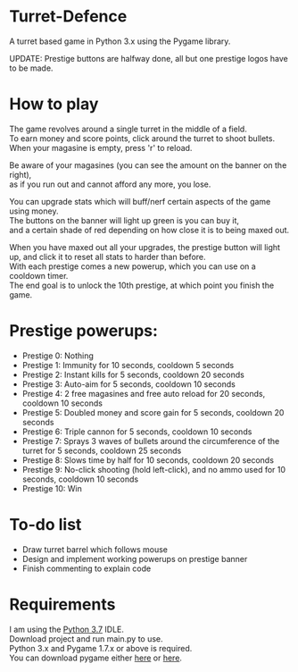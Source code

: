 # Turret-Defence
A turret based game in Python 3.x using the Pygame library.

UPDATE: Prestige buttons are halfway done, all but one prestige logos have to be made.

# How to play
The game revolves around a single turret in the middle of a field.\
To earn money and score points, click around the turret to shoot bullets.\
When your magasine is empty, press 'r' to reload.

Be aware of your magasines (you can see the amount on the banner on the right),\
as if you run out and cannot afford any more, you lose.

You can upgrade stats which will buff/nerf certain aspects of the game using money.\
The buttons on the banner will light up green is you can buy it,\
and a certain shade of red depending on how close it is to being maxed out.

When you have maxed out all your upgrades, the prestige button will light up, and click it to reset all stats to harder than before.\
With each prestige comes a new powerup, which you can use on a cooldown timer.\
The end goal is to unlock the 10th prestige, at which point you finish the game.

# Prestige powerups:
- Prestige 0: Nothing
- Prestige 1: Immunity for 10 seconds, cooldown 5 seconds
- Prestige 2: Instant kills for 5 seconds, cooldown 20 seconds
- Prestige 3: Auto-aim for 5 seconds, cooldown 10 seconds
- Prestige 4: 2 free magasines and free auto reload for 20 seconds, cooldown 10 seconds
- Prestige 5: Doubled money and score gain for 5 seconds, cooldown 20 seconds
- Prestige 6: Triple cannon for 5 seconds, cooldown 10 seconds
- Prestige 7: Sprays 3 waves of bullets around the circumference of the turret for 5 seconds, cooldown 25 seconds
- Prestige 8: Slows time by half for 10 seconds, cooldown 20 seconds
- Prestige 9: No-click shooting (hold left-click), and no ammo used for 10 seconds, cooldown 10 seconds
- Prestige 10: Win

# To-do list
- Draw turret barrel which follows mouse
- Design and implement working powerups on prestige banner
- Finish commenting to explain code

# Requirements
I am using the [Python 3.7](https://www.python.org/downloads/release/python-370/) IDLE.\
Download project and run main.py to use.\
Python 3.x and Pygame 1.7.x or above is required.\
You can download pygame either [here](https://www.pygame.org/download.shtml) or [here](https://bitbucket.org/pygame/pygame/downloads/).
